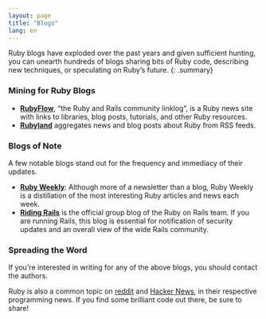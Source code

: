 ```yaml
---
layout: page
title: "Blogs"
lang: en
---
```


Ruby blogs have exploded over the past years and given sufficient
hunting, you can unearth hundreds of blogs sharing bits of Ruby code,
describing new techniques, or speculating on Ruby’s future.
{: .summary}

### Mining for Ruby Blogs

* [**RubyFlow**][rubyflow], “the Ruby and Rails community linklog”,
  is a Ruby news site with links to libraries, blog posts, tutorials,
  and other Ruby resources.
* [**Rubyland**][rubyland] aggregates news and blog posts about Ruby
  from RSS feeds.

### Blogs of Note

A few notable blogs stand out for the frequency and immediacy of their
updates.

* [**Ruby Weekly**][ruby-weekly]: Although more of a newsletter than a
  blog, Ruby Weekly is a distillation of the most interesting Ruby
  articles and news each week.
* [**Riding Rails**][riding-rails] is the official group blog of the
  Ruby on Rails team. If you are running Rails, this blog is essential
  for notification of security updates and an overall view of the wide
  Rails community.

### Spreading the Word

If you're interested in writing for any of the above blogs, you should
contact the authors.

Ruby is also a common topic on [reddit][reddit] and [Hacker News][hn],
in their respective programming news. If you find some brilliant code
out there, be sure to share!


[rubyflow]: http://www.rubyflow.com/
[rubyland]: http://rubyland.news/
[ruby-weekly]: https://rubyweekly.com/
[riding-rails]: http://weblog.rubyonrails.org/
[reddit]: http://www.reddit.com/r/ruby
[hn]: http://news.ycombinator.com/
